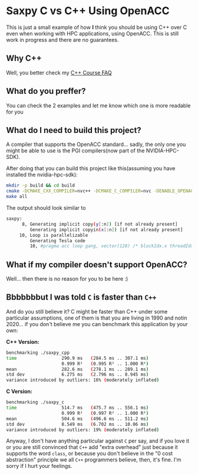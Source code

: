 # Saxpy C vs C++ Using OpenACC

This is just a small example of how **I** think you should be using C++ over
C even when working with HPC applications, using OpenACC. This is still work
in progress and there are no guarantees.

## Why C++

Well, you better check my [C++ Course FAQ](https://www.ipb.uni-bonn.de/teaching/cpp-2020/faq/)

## What do you preffer?

You can check the 2 examples and let me know which one is more readable for you

## What do I need to build this project?

A compiler that supports the OpenACC standard... sadly, the only one you
might be able to use is the PGI compilers(now part of the NVIDIA-HPC-SDK).

After doing that you can build this project like this(assuming you have
installed the nvidia-hpc-sdk):

```sh
mkdir -p build && cd build
cmake -DCMAKE_CXX_COMPILER=nvc++ -DCMAKE_C_COMPILER=nvc -DENABLE_OPENACC=ON ..
make all
```

The output should look similar to

```sh
saxpy:
      8, Generating implicit copy(y[:n]) [if not already present]
         Generating implicit copyin(x[:n]) [if not already present]
     10, Loop is parallelizable
         Generating Tesla code
         10, #pragma acc loop gang, vector(128) /* blockIdx.x threadIdx.x */
```

## What if my compiler doesn't support OpenACC?

Well... then there is no reason for you to be here :)

## Bbbbbbbut I was told `C` is faster than `C++`

And do you still believe it? C might be faster than C++ under some particular
assumptions, one of them is that you are living in 1990 and notin 2020... if
you don't believe me you can benchmark this application by your own:

**C++ Version:**
```sh
benchmarking ./saxpy_cpp
time                 290.9 ms   (284.5 ms .. 307.1 ms)
                     0.999 R²   (0.995 R² .. 1.000 R²)
mean                 282.6 ms   (278.1 ms .. 289.1 ms)
std dev              6.275 ms   (2.796 ms .. 8.945 ms)
variance introduced by outliers: 16% (moderately inflated)
```

**C Version:**
```sh
benchmarking ./saxpy_c
time                 514.7 ms   (475.7 ms .. 556.1 ms)
                     0.999 R²   (0.997 R² .. 1.000 R²)
mean                 504.6 ms   (496.6 ms .. 511.2 ms)
std dev              8.549 ms   (6.702 ms .. 10.06 ms)
variance introduced by outliers: 19% (moderately inflated)
```

Anyway, I don't have anything particular against `C` per say, and if you love
it or you are still convinced that `C++` add "extra overhead" just because it
supports the word `class`, or because you don't believe in the "0 cost
abstraction" principle we all `C++` programmers believe, then, it's fine. I'm
sorry if I hurt your feelings.

